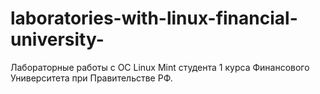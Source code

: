 # laboratories-with-linux-financial-university-
Лабораторные работы с ОС Linux Mint студента 1 курса Финансового Университета при Правительстве РФ.
